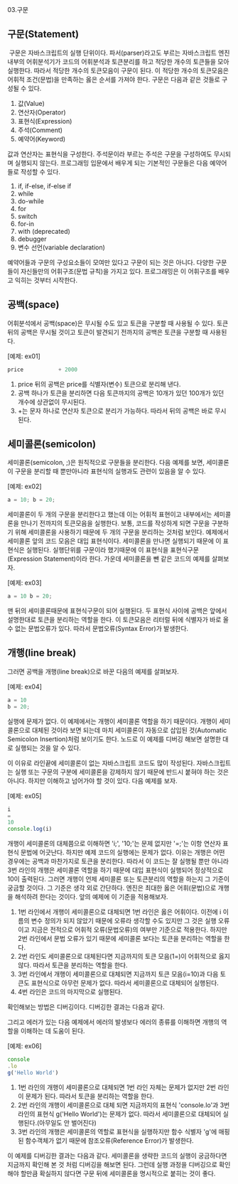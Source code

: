 03.구문

## 구문(Statement)

 구문은 자바스크립트의 실행 단위이다. 파서(parser)라고도 부르는 자바스크립트 엔진 내부의 어휘분석기가 코드의 어휘분석과 토큰분리를 하고 적당한 개수의 토큰들을 모아 실행한다. 따라서 적당한 개수의 토큰모음이 구문이 된다. 이 적당한 개수의 토큰모음은 어휘적 조건(문법)을 만족하는 옳은 순서를 가져야 한다. 구문은 다음과 같은 것들로 구성될 수 있다.

1.  값(Value)
2.  연산자(Operator)
3.  표현식(Expression)
4.  주석(Comment)
5.  예약어(Keyword)

 값과 연산자는 표현식을 구성한다. 주석문이라 부르는 주석은 구문을 구성하여도 무시되며 실행되지 않는다. 프로그래밍 입문에서 배우게 되는 기본적인 구문들은 다음 예약어들로 작성할 수 있다.

1.  if, if-else, if-else if
2.  while
3.  do-while
4.  for
5.  switch
6.  for-in
7.  with (deprecated)
8.  debugger
9.  변수 선언(variable declaration)

 예약어들과 구문의 구성요소들이 모여만 있다고 구문이 되는 것은 아니다. 다양한 구문들이 자신들만의 어휘구조(문법 규칙)을 가지고 있다. 프로그래밍은 이 어휘구조를 배우고 익히는 것부터 시작한다.

## 공백(space)
 어휘분석에서 공백(space)은 무시될 수도 있고 토큰을 구분할 때 사용될 수 있다. 토큰 뒤의 공백은 무시될 것이고 토큰이 발견되기 전까지의 공백은 토큰을 구분할 때 사용된다.

\[예제: ex01\]

```JavaScript
price           + 2000
```

1.  price 뒤의 공백은 price를 식별자(변수) 토큰으로 분리해 낸다.
2.  공백 하나가 토큰을 분리하면 다음 토큰까지의 공백은 10개가 있던 100개가 있던 개수에 상관없이 무시된다.
3.  +는 문자 하나로 연산자 토큰으로 분리가 가능하다. 따라서 뒤의 공백은 바로 무시 된다.

## 세미콜론(semicolon)
 세미콜론(semicolon, ;)은 원칙적으로 구문들을 분리한다. 다음 예제를 보면, 세미콜론이 구문을 분리할 때 뿐만아니라 표현식의 실행과도 관련이 있음을 알 수 있다.

\[예제: ex02\]

```JavaScript
a = 10; b = 20;
```

 세미콜론이 두 개의 구문을 분리한다고 했는데 이는 어휘적 표현이고 내부에서는 세미콜론을 만나기 전까지의 토큰모음을 실행한다. 보통, 코드를 작성하게 되면 구문을 구분하기 위해 세미콜론을 사용하기 때문에 두 개의 구문을 분리하는 것처럼 보인다. 예제에서 세미콜론 앞의 코드 모음은 대입 표현식이다. 세미콜론을 만나면 실행되기 때문에 이 표현식은 실행된다. 실행단위를 구문이라 했기때문에 이 표현식을 표현식구문(Expression Statement)이라 한다. 가운데 세미콜론을 뺀 같은 코드의 예제를 살펴보자.
 
\[예제: ex03\]

```JavaScript
a = 10 b = 20;
```

 맨 뒤의 세미콜론때문에 표현식구문이 되어 실행된다. 두 표현식 사이에 공백은 앞에서 설명한대로 토큰을 분리하는 역할을 한다. 이 토큰모음은 리터럴 뒤에 식별자가 바로 올 수 없는 문법오류가 있다. 따라서 문법오류(Syntax Error)가 발생한다. 
 
 
## 개행(line break)
 그러면 공백을 개행(line break)으로 바꾼 다음의 예제를 살펴보자.

\[예제: ex04\]

```JavaScript
a = 10
b = 20;
```

 실행에 문제가 없다. 이 예제에서는 개행이 세미콜론 역할을 하기 때문이다. 개행이 세미콜론으로 대체된 것이라 보면 되는데 마치 세미콜론이 자동으로 삽입된 것(Automatic Semicolon Insertion)처럼 보이기도 한다. 노드로 이 예제를 디버깅 해보면 설명한 대로 실행되는 것을 알 수 있다. 
 
 
 
 이 이유로 라인끝에 세미콜론이 없는 자바스크립트 코드도 많이 작성된다. 자바스크립트는 실행 또는 구문의 구분에 세미콜론을 강제하지 않기 때문에 반드시 붙혀야 하는 것은 아니다. 하지만 이해하고 넘어가야 할 것이 있다. 다음 예제를 보자.  

\[예제: ex05\]

```JavaScript
i
=
10
console.log(i)
```

 개행이 세미콜론의 대체쯤으로 이해하면 'i;', '10;'는 문제 없지만 '=;'는 이항 연산자 표현식 문법에 어긋난다. 하지만 예제 코드의 실행에는 문제가 없다. 이유는 개행은 어떤 경우에는 공백과 마찬가지로 토큰을 분리한다. 따라서 이 코드는 잘 실행될 뿐만 아니라 3번 라인의 개행은 세미콜론 역할을 하기 때문에 대입 표현식이 실행되어 정상적으로 10이 출력된다. 그러면 개행이 언제 세미콜론 또는 토큰분리의 역할을 하는지 그 기준이 궁금할 것이다. 그 기준은 생각 외로 간단하다. 엔진은 최대한 옳은 어휘(문법)으로 개행을 해석하려 한다는 것이다. 앞의 예제에 이 기준을 적용해보자.
 
1. 1번 라인에서 개행이 세미콜론으로 대체되면 1번 라인은 옳은 어휘이다. 이전에 i 이름의 변수 정의가 되지 않았기 때문에 오류라 생각할 수도 있지만 그 것은 실행 오류이고 지금은 전적으로 어휘적 오류(문법오류)의 여부만 기준으로 적용한다. 하지만 2번 라인에서 문법 오류가 있기 때문에 세미콜론 보다는 토큰을 분리하는 역할을 한다.
2. 2번 라인도 세미콜론으로 대체된다면 지금까지의 토큰 모음(1=)이 어휘적으로 옳지 않다. 따라서 토큰을 분리하는 역할을 한다.
3. 3번 라인에서 개행이 세미콜론으로 대체되면 지금까지 토큰 모음(i=10)과 다음 토큰도 표현식으로 아무런 문제가 없다. 따라서 세미콜론으로 대체되어 실행된다.
4. 4번 라인은 코드의 마지막으로 실행된다.

 확인해보는 방법은 디버깅이다. 디버깅한 결과는 다음과 같다.
 
 
 
 
 그리고 에러가 있는 다음 예제에서 에러의 발생보다 에러의 종류를 이해하면 개행의 역할을 이해하는 데 도움이 된다.

\[예제: ex06\]

```JavaScript
console
.lo
g('Hello World')
```

1. 1번 라인의 개행이 세미콜론으로 대체되면 1번 라인 자체는 문제가 없지만 2번 라인이 문제가 된다. 따라서 토큰을 분리하는 역할을 한다.
2. 2번 라인의 개행이 세미콜론으로 대체 되면 지금까지의 표현식 'console.lo'과 3번 라인의 표현식 g('Hello World')는 문제가 없다. 따라서 세미콜론으로 대체되어 실행된다.(아무일도 안 벌어진다)
3. 3번 라인의 개행은 세미콜론의 역할로 표현식을 실행하지만 함수 식별자 'g'에 매핑된 함수객체가 없기 때문에 참조오류(Reference Error)가 발생한다.

 이 예제를 디버깅한 결과는 다음과 같다. 세미콜론을 생략한 코드의 실행이 궁금하다면 지금까지 확인해 본 것 처럼 디버깅을 해보면 된다. 그런데 실행 과정을 디버깅으로 확인해야 할만큼 확실하지 않다면 구문 뒤에 세미콜론을 명시적으로 붙히는 것이 좋다.         

